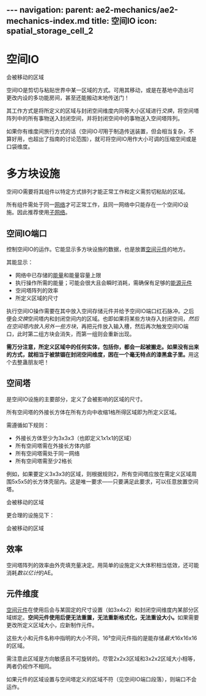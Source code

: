 &zwnj;---
navigation:
  parent: ae2-mechanics/ae2-mechanics-index.md
  title: 空间IO
  icon: spatial_storage_cell_2
---

# 空间IO

<GameScene zoom="6" interactive={true}>
  <ImportStructure src="../assets/assemblies/spatial_storage_1x1x1.snbt" />

  <BoxAnnotation color="#33dd33" min="1 1 1" max="2 2 2">
        会被移动的区域
  </BoxAnnotation>

  <IsometricCamera yaw="195" pitch="30" />

</GameScene>

空间IO是剪切与粘贴世界中某一区域的方式。可用其移动<ItemLink id="flawless_budding_quartz" />，或是在基地中造出可更改内设的多功能房间，甚至还能搬动末地传送门！

其工作方式是将所定义的区域与封闭空间维度内同等大小区域进行*交换*，将空间塔阵列中的所有事物送入封闭空间，并将封闭空间中的事物送入空间塔阵列。

如果你有维度间旅行方式的话（空间IO*可*用于制造传送装置，但会相当复杂，不算好用，也超出了指南的讨论范围），就可将空间IO用作大小可调的压缩空间或是口袋维度。

# 多方块设施

空间IO需要将其组件以特定方式排列才能正常工作和定义需剪切粘贴的区域。

所有组件需处于同一[网络](me-network-connections.md)才可正常工作，且同一网络中只能存在一个空间IO设施。因此推荐使用[子网络](subnetworks.md)。

## 空间IO端口

<BlockImage id="spatial_io_port" p:powered="true" scale="4" />

<ItemLink id="spatial_io_port" />控制空间IO的运作。它能显示多方块设施的数据，也是放置[空间元件](../items-blocks-machines/spatial_cells.md)的地方。

其能显示：
- 网络中已存储的[能量](energy.md)和能量容量上限
- 执行操作所需的能量；可能会很大且会瞬时消耗，需确保有足够的[能源元件](../items-blocks-machines/energy_cells.md)
- 空间塔阵列的效率
- 所定义区域的尺寸

执行空间IO操作需要在其中放入空间存储元件并给予空间IO端口红石脉冲。之后便会*交换*空间塔内和封闭空间内的区域。也即如果将某些方块存入封闭空间，*然后在空间塔内放入另外一些方块*，再把元件放入输入槽，然后再次触发空间IO端口，此时第二组方块会消失，而第一组则会重新出现。

**需万分注意，所定义区域中的任何实体，包括你，都会一起被搬走。如果没有出来的方式，就相当于被禁锢在封闭空间维度，困在一个毫无特点的漆黑盒子里。**&zwnj;用这个去整蛊朋友吧！

## 空间塔

<BlockImage id="spatial_pylon" p:powered_on="true" scale="4" />

<ItemLink id="spatial_pylon" />是空间IO设施的主要部分，定义了会被影响的区域的尺寸。

所有空间塔的外接长方体在所有方向中收缩1格所得区域即为所定义区域。

需遵循如下规则：
- 外接长方体至少为3x3x3（也即定义1x1x1的区域）
- 所有空间塔需在外接长方体内部
- 所有空间塔需处于同一网络
- 所有空间塔需至少2格长

例如，如果要定义3x3x3的区域，则根据规则2，所有空间塔应放在需定义区域周围5x5x5的长方体壳层内。这是唯一要求——只要满足此要求，可以任意放置空间塔。

<GameScene zoom="4" interactive={true}>
<ImportStructure src="../assets/assemblies/spatial_storage_3x3x3_pylon_demonstration.snbt" />

<BoxAnnotation color="#33dd33" min="1 1 1" max="4 4 4">
        会被移动的区域
  </BoxAnnotation>

<BoxAnnotation color="#3333ff" min="5 5 0" max="0 0 5">
  </BoxAnnotation>

<IsometricCamera yaw="195" pitch="30" />
</GameScene>

更合理的设施见下：

<GameScene zoom="4" interactive={true}>
<ImportStructure src="../assets/assemblies/better_spatial_storage_3x3x3.snbt" />

<BoxAnnotation color="#33dd33" min="1 1 1" max="4 4 4">
        会被移动的区域
  </BoxAnnotation>

<BoxAnnotation color="#3333ff" min="5 5 0" max="0 0 5">
  </BoxAnnotation>

<IsometricCamera yaw="195" pitch="30" />
</GameScene>

## 效率

空间塔阵列的效率由外壳填充量决定。用简单的设施定义大体积相当低效，还可能消耗*数以亿计*的AE。

## 元件维度

[空间元件](../items-blocks-machines/spatial_cells.md)在使用后会与某固定的尺寸设置（如3x4x2）和封闭空间维度内某部分区域绑定。&zwnj;**空间元件使用后便无法重置，无法重新格式化，无法重设大小。**&zwnj;如果需要更改所定义区域大小，应新制作元件。

这些大小和元件名称中指明的大小不同，16³空间元件指的是能存储*最大*16x16x16的区域。

需注意此区域是方向敏感且不可旋转的。尽管2x2x3区域和3x2x2区域大小相等，两者仍视作不相同。

如果元件的区域设置与空间塔定义的区域不符（见空间IO端口段落），则端口不会运作。